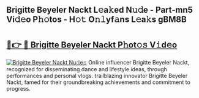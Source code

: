 ## Brigitte Beyeler Nackt L𝚎a𝚔ed N𝚞𝚍e - Part-mn5 Vi𝚍𝚎o P𝚑𝚘tos - H𝚘𝚝 O𝚗𝚕yf𝚊ns L𝚎a𝚔s gBM8B

# <h2><a href="http://kff5rld.oniu.top/?m=Brigitte+Beyeler+Nackt">🔗👉 🔴 Brigitte Beyeler Nackt P𝚑ot𝚘𝚜 V𝚒d𝚎o</a></h2>

[![Brigitte Beyeler Nackt Nu𝚍e𝚜](https://i.imgur.com/0qMVB7G.gif)](http://kff5rld.oniu.top/?m=Brigitte+Beyeler+Nackt)
Online influencer Brigitte Beyeler Nackt, recognized for disseminating dance and lifestyle ideas, through performances and personal vlogs. trailblazing innovator Brigitte Beyeler Nackt, famed for their groundbreaking achievements and commitment to progress.  
